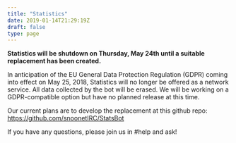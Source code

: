 ```yaml
---
title: "Statistics"
date: 2019-01-14T21:29:19Z
draft: false
type: page
---
```


**Statistics will be shutdown on Thursday, May 24th until a suitable replacement has been created.**

In anticipation of the EU General Data Protection Regulation (GDPR) coming into effect on May 25, 2018, Statistics will no longer be offered as a network service. All data collected by the bot will be erased. We will be working on a GDPR-compatible option but have no planned release at this time.

Our current plans are to develop the replacement at this github repo: https://github.com/snoonetIRC/StatsBot

If you have any questions, please join us in #help and ask!

